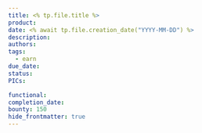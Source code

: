 ```yaml
---
title: <% tp.file.title %>
product: 
date: <% await tp.file.creation_date("YYYY-MM-DD") %>
description: 
authors: 
tags:
  - earn
due_date: 
status: 
PICs: 

functional: 
completion_date: 
bounty: 150
hide_frontmatter: true
---
```

